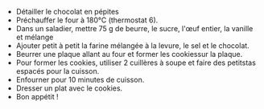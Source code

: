 - Détailler le chocolat en pépites
- Préchauffer le four à 180°C (thermostat 6).
- Dans un saladier, mettre 75 g de beurre, le sucre, l'œuf entier, la vanille et mélange
- Ajouter petit à petit la farine mélangée à la levure, le sel et le chocolat.
- Beurrer une plaque allant au four et former les cookiessur la plaque.
- Pour former les cookies, utiliser 2 cuillères à soupe et faire des petitstas espacés pour la cuisson.
- Enfourner pour 10 minutes de cuisson.
- Dresser un plat avec le cookies.
- Bon appétit !
